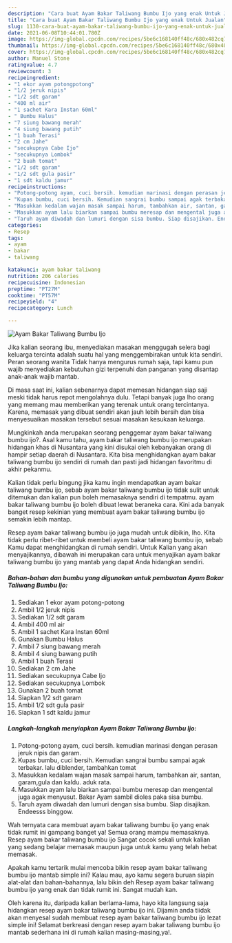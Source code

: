 ```yaml
---
description: "Cara buat Ayam Bakar Taliwang Bumbu Ijo yang enak Untuk Jualan"
title: "Cara buat Ayam Bakar Taliwang Bumbu Ijo yang enak Untuk Jualan"
slug: 1130-cara-buat-ayam-bakar-taliwang-bumbu-ijo-yang-enak-untuk-jualan
date: 2021-06-08T10:44:01.780Z
image: https://img-global.cpcdn.com/recipes/5be6c168140ff48c/680x482cq70/ayam-bakar-taliwang-bumbu-ijo-foto-resep-utama.jpg
thumbnail: https://img-global.cpcdn.com/recipes/5be6c168140ff48c/680x482cq70/ayam-bakar-taliwang-bumbu-ijo-foto-resep-utama.jpg
cover: https://img-global.cpcdn.com/recipes/5be6c168140ff48c/680x482cq70/ayam-bakar-taliwang-bumbu-ijo-foto-resep-utama.jpg
author: Manuel Stone
ratingvalue: 4.7
reviewcount: 3
recipeingredient:
- "1 ekor ayam potongpotong"
- "1/2 jeruk nipis"
- "1/2 sdt garam"
- "400 ml air"
- "1 sachet Kara Instan 60ml"
- " Bumbu Halus"
- "7 siung bawang merah"
- "4 siung bawang putih"
- "1 buah Terasi"
- "2 cm Jahe"
- "secukupnya Cabe Ijo"
- "secukupnya Lombok"
- "2 buah tomat"
- "1/2 sdt garam"
- "1/2 sdt gula pasir"
- "1 sdt kaldu jamur"
recipeinstructions:
- "Potong-potong ayam, cuci bersih. kemudian marinasi dengan perasan jeruk nipis dan garam."
- "Kupas bumbu, cuci bersih. Kemudian sangrai bumbu sampai agak terbakar. lalu diblender, tambahkan tomat"
- "Masukkan kedalam wajan masak sampai harum, tambahkan air, santan, garam,gula dan kaldu. aduk rata."
- "Masukkan ayam lalu biarkan sampai bumbu meresap dan mengental juga agak menyusut. Bakar Ayam sambil dioles paka sisa bumbu."
- "Taruh ayam diwadah dan lumuri dengan sisa bumbu. Siap disajikan. Endeesss binggow."
categories:
- Resep
tags:
- ayam
- bakar
- taliwang

katakunci: ayam bakar taliwang 
nutrition: 206 calories
recipecuisine: Indonesian
preptime: "PT27M"
cooktime: "PT57M"
recipeyield: "4"
recipecategory: Lunch

---
```



![Ayam Bakar Taliwang Bumbu Ijo](https://img-global.cpcdn.com/recipes/5be6c168140ff48c/680x482cq70/ayam-bakar-taliwang-bumbu-ijo-foto-resep-utama.jpg)

Jika kalian seorang ibu, menyediakan masakan menggugah selera bagi keluarga tercinta adalah suatu hal yang menggembirakan untuk kita sendiri. Peran seorang  wanita Tidak hanya mengurus rumah saja, tapi kamu pun wajib menyediakan kebutuhan gizi terpenuhi dan panganan yang disantap anak-anak wajib mantab.

Di masa  saat ini, kalian sebenarnya dapat memesan hidangan siap saji meski tidak harus repot mengolahnya dulu. Tetapi banyak juga lho orang yang memang mau memberikan yang terenak untuk orang tercintanya. Karena, memasak yang dibuat sendiri akan jauh lebih bersih dan bisa menyesuaikan masakan tersebut sesuai masakan kesukaan keluarga. 



Mungkinkah anda merupakan seorang penggemar ayam bakar taliwang bumbu ijo?. Asal kamu tahu, ayam bakar taliwang bumbu ijo merupakan hidangan khas di Nusantara yang kini disukai oleh kebanyakan orang di hampir setiap daerah di Nusantara. Kita bisa menghidangkan ayam bakar taliwang bumbu ijo sendiri di rumah dan pasti jadi hidangan favoritmu di akhir pekanmu.

Kalian tidak perlu bingung jika kamu ingin mendapatkan ayam bakar taliwang bumbu ijo, sebab ayam bakar taliwang bumbu ijo tidak sulit untuk ditemukan dan kalian pun boleh memasaknya sendiri di tempatmu. ayam bakar taliwang bumbu ijo boleh dibuat lewat beraneka cara. Kini ada banyak banget resep kekinian yang membuat ayam bakar taliwang bumbu ijo semakin lebih mantap.

Resep ayam bakar taliwang bumbu ijo juga mudah untuk dibikin, lho. Kita tidak perlu ribet-ribet untuk membeli ayam bakar taliwang bumbu ijo, sebab Kamu dapat menghidangkan di rumah sendiri. Untuk Kalian yang akan menyajikannya, dibawah ini merupakan cara untuk menyajikan ayam bakar taliwang bumbu ijo yang mantab yang dapat Anda hidangkan sendiri.

<!--inarticleads1-->

##### Bahan-bahan dan bumbu yang digunakan untuk pembuatan Ayam Bakar Taliwang Bumbu Ijo:

1. Sediakan 1 ekor ayam potong-potong
1. Ambil 1/2 jeruk nipis
1. Sediakan 1/2 sdt garam
1. Ambil 400 ml air
1. Ambil 1 sachet Kara Instan 60ml
1. Gunakan  Bumbu Halus
1. Ambil 7 siung bawang merah
1. Ambil 4 siung bawang putih
1. Ambil 1 buah Terasi
1. Sediakan 2 cm Jahe
1. Sediakan secukupnya Cabe Ijo
1. Sediakan secukupnya Lombok
1. Gunakan 2 buah tomat
1. Siapkan 1/2 sdt garam
1. Ambil 1/2 sdt gula pasir
1. Siapkan 1 sdt kaldu jamur




<!--inarticleads2-->

##### Langkah-langkah menyiapkan Ayam Bakar Taliwang Bumbu Ijo:

1. Potong-potong ayam, cuci bersih. kemudian marinasi dengan perasan jeruk nipis dan garam.
1. Kupas bumbu, cuci bersih. Kemudian sangrai bumbu sampai agak terbakar. lalu diblender, tambahkan tomat
1. Masukkan kedalam wajan masak sampai harum, tambahkan air, santan, garam,gula dan kaldu. aduk rata.
1. Masukkan ayam lalu biarkan sampai bumbu meresap dan mengental juga agak menyusut. Bakar Ayam sambil dioles paka sisa bumbu.
1. Taruh ayam diwadah dan lumuri dengan sisa bumbu. Siap disajikan. Endeesss binggow.




Wah ternyata cara membuat ayam bakar taliwang bumbu ijo yang enak tidak rumit ini gampang banget ya! Semua orang mampu memasaknya. Resep ayam bakar taliwang bumbu ijo Sangat cocok sekali untuk kalian yang sedang belajar memasak maupun juga untuk kamu yang telah hebat memasak.

Apakah kamu tertarik mulai mencoba bikin resep ayam bakar taliwang bumbu ijo mantab simple ini? Kalau mau, ayo kamu segera buruan siapin alat-alat dan bahan-bahannya, lalu bikin deh Resep ayam bakar taliwang bumbu ijo yang enak dan tidak rumit ini. Sangat mudah kan. 

Oleh karena itu, daripada kalian berlama-lama, hayo kita langsung saja hidangkan resep ayam bakar taliwang bumbu ijo ini. Dijamin anda tiidak akan menyesal sudah membuat resep ayam bakar taliwang bumbu ijo lezat simple ini! Selamat berkreasi dengan resep ayam bakar taliwang bumbu ijo mantab sederhana ini di rumah kalian masing-masing,ya!.

